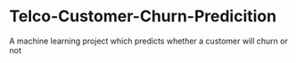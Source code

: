 # Telco-Customer-Churn-Predicition
A machine learning project which predicts whether a customer will churn or not
